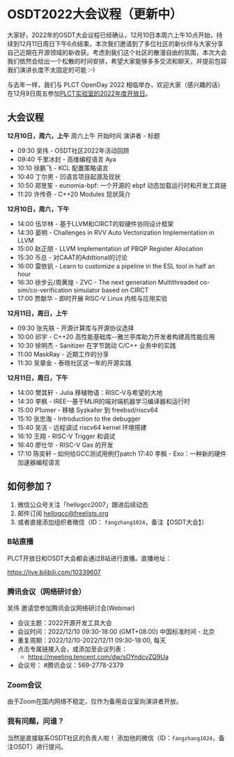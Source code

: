 # OSDT2022大会议程（更新中）

大家好，2022年的OSDT大会议程已经确认，12月10日本周六上午10点开始，持续到12月11日周日下午6点结束。本次我们邀请到了多位社区的新伙伴与大家分享自己近期在开源领域的新收获。考虑到我们这个社区的散漫自由的氛围，本次大会我们依然会给出一个松散的时间安排，希望大家能够多多交流和聊天，并提前包容我们演讲长度不太固定的可能 :-)

与去年一样，我们与 PLCT OpenDay 2022 相临举办，欢迎大家（感兴趣的话）在12月9日周五参加[PLCT实验室的2022年度开放日](https://zhuanlan.zhihu.com/p/587839832)。

## 大会议程

**12月10日，周六，上午**
周六上午	开始时间	演讲者	-	标题
-	09:30	吴伟	-	OSDT社区2022年活动回顾
-	09:40	千里冰封	-	高维编程语言 Aya
-	10:10	徐鹏飞	-	KCL 配置策略语言
-	10:40	丁尔男	-	凹语言项目起源及现状
-	10:50	郑昱笙	-	eunomia-bpf: 一个开源的 ebpf 动态加载运行时和开发工具链
-	11:20	许传奇	-	C++20 Modules 现状简介

**12月10日，周六，下午**
-	14:00	伍华林	-	基于LLVM和CIRCT的软硬件协同设计框架
-	14:30	晏明	-	Challenges in RVV Auto Vectorization Implementation in LLVM
-	15:00	赵正朋	-	LLVM Implementation of PBQP Register Allocation
-	15:30	币总	-	对CAAT的Addtional的讨论
-	16:00	雷依钒	-	Learn to customize a pipeline in the ESL tool in half an hour
-	16:30	徐步云/周黄煌	-	ZVC - The next generation Multithreaded co-sim/co-verification simulator based on CIRCT
-	17:00	贾献华	-	即时开展 RISC-V Linux 内核与应用实验

**12月11日，周日，上午**
-	09:30	张先轶	-	开源计算库与开源协议选择
-	10:00	祁宇	-	C++20 高性能基础库--雅兰亭库助力开发者构建高性能应用
-	10:30	徐明杰	-	Sanitizer 在字节跳动 C/C++ 业务中的实践
-	11:00	MaskRay	-	近期工作的分享
-	11:30	吴章金	-	泰晓社区这一年的开源实践


**12月11日，周日，下午**
-	14:00	樊其轩 	-	Julia 移植物语：RISC-V与希望的大地
-	14:30	李枫	-	IREE--基于MLIR的端对端机器学习编译器和运行时
-	15:00	P1umer	-	移植 Syzkaller 到 freebsd/riscv64
-	15:10	张忠海	-	Introduction to the debugger
-	15:40	吴洁	-	远程调试 riscv64 kernel 环境搭建
-	16:10	王翔	-	RISC-V Trigger 和调试
-	16:40	廖仕华	-	RISC-V Gas 的开发
-	17:10	陈奕轩	-	如何给GCC测试用例打patch
	17:40	李枫	-	Exo：一种新的硬件加速器编程语言

## 如何参加？

1. 微信公众号关注「hellogcc2007」跟进后续动态
2. 邮件订阅 hellogcc@freelists.org
3. 或者直接添加组织者微信（ID： `fangzhang1024`，备注【OSDT大会】）

### B站直播

PLCT开放日和OSDT大会都会通过B站进行直播。直播地址：

https://live.bilibili.com/10339607

### 腾讯会议（网络研讨会）

吴伟 邀请您参加腾讯会议网络研讨会(Webinar)
- 会议主题：2022开源开发工具大会
- 会议时间：2022/12/10 09:30-18:00 (GMT+08:00) 中国标准时间 - 北京
- 重复周期：2022/12/10-2022/12/11 09:30-18:00, 每天
- 点击专属链接入会，或添加至会议列表：
  - https://meeting.tencent.com/dw/sOYndcvZQ9Ua
- 会议号： #腾讯会议：569-2778-2379

### Zoom会议

由于Zoom在国内网络不稳定，仅作为备用会议室向演讲者开放。

### 我有问题，问谁？

当然是直接联系OSDT社区的负责人啦！
添加他的微信（ID：`fangzhang1024`，备注OSDT）进行提问。
